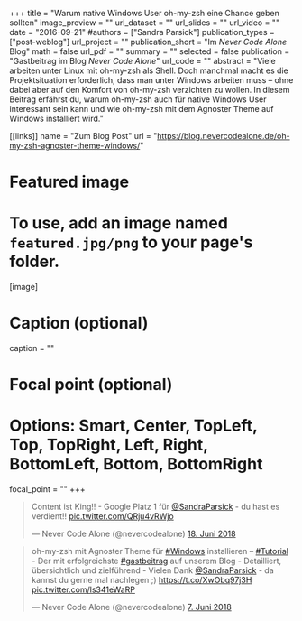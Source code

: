 +++
title = "Warum native Windows User oh-my-zsh eine Chance geben sollten"
image_preview = ""
url_dataset = ""
url_slides = ""
url_video = ""
date = "2016-09-21"
#authors = ["Sandra Parsick"]
publication_types = ["post-weblog"]
url_project = ""
publication_short = "Im *Never Code Alone* Blog"
math = false
url_pdf = ""
summary = ""
selected = false
publication = "Gastbeitrag im Blog *Never Code Alone*"
url_code = ""
abstract = "Viele arbeiten unter Linux mit oh-my-zsh als Shell. Doch manchmal macht es die Projektsituation erforderlich, dass man unter Windows arbeiten muss – ohne dabei aber auf den Komfort von oh-my-zsh verzichten zu wollen. In diesem Beitrag erfährst du, warum oh-my-zsh auch für native Windows User interessant sein kann und wie oh-my-zsh mit dem Agnoster Theme auf Windows installiert wird."

[[links]]
name = "Zum Blog Post"
url = "https://blog.nevercodealone.de/oh-my-zsh-agnoster-theme-windows/"


# Featured image
# To use, add an image named `featured.jpg/png` to your page's folder.
[image]
# Caption (optional)
caption = ""

# Focal point (optional)
# Options: Smart, Center, TopLeft, Top, TopRight, Left, Right, BottomLeft, Bottom, BottomRight
focal_point = ""
+++
<blockquote class="twitter-tweet" data-lang="de"><p lang="de" dir="ltr">Content ist King!! - Google Platz 1 für <a href="https://twitter.com/SandraParsick?ref_src=twsrc%5Etfw">@SandraParsick</a> - du hast es verdient!! <a href="https://t.co/QRju4vRWjo">pic.twitter.com/QRju4vRWjo</a></p>&mdash; Never Code Alone (@nevercodealone) <a href="https://twitter.com/nevercodealone/status/1008805595820982272?ref_src=twsrc%5Etfw">18. Juni 2018</a></blockquote>
<script async src="https://platform.twitter.com/widgets.js" charset="utf-8"></script>

<blockquote class="twitter-tweet" data-lang="de"><p lang="de" dir="ltr">oh-my-zsh mit Agnoster Theme für <a href="https://twitter.com/hashtag/Windows?src=hash&amp;ref_src=twsrc%5Etfw">#Windows</a> installieren – <a href="https://twitter.com/hashtag/Tutorial?src=hash&amp;ref_src=twsrc%5Etfw">#Tutorial</a> - Der mit erfolgreichste <a href="https://twitter.com/hashtag/gastbeitrag?src=hash&amp;ref_src=twsrc%5Etfw">#gastbeitrag</a> auf unserem Blog - Detailliert, übersichtlich und zielführend - Vielen Dank <a href="https://twitter.com/SandraParsick?ref_src=twsrc%5Etfw">@SandraParsick</a> - da kannst du gerne mal nachlegen ;) <a href="https://t.co/XwObq97j3H">https://t.co/XwObq97j3H</a> <a href="https://t.co/ls341eWaRP">pic.twitter.com/ls341eWaRP</a></p>&mdash; Never Code Alone (@nevercodealone) <a href="https://twitter.com/nevercodealone/status/1004729211238612994?ref_src=twsrc%5Etfw">7. Juni 2018</a></blockquote>
<script async src="https://platform.twitter.com/widgets.js" charset="utf-8"></script>
